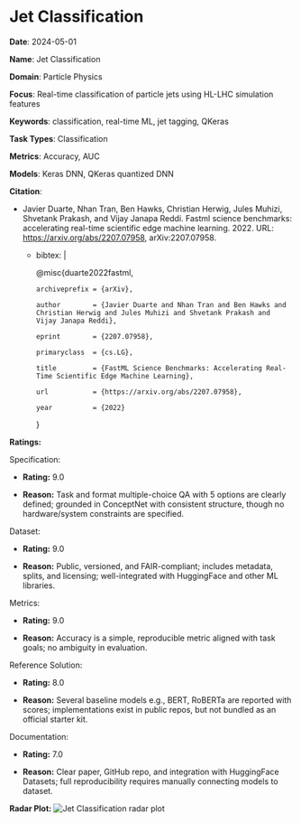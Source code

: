 # Jet Classification


**Date**: 2024-05-01


**Name**: Jet Classification


**Domain**: Particle Physics


**Focus**: Real-time classification of particle jets using HL-LHC simulation features


**Keywords**: classification, real-time ML, jet tagging, QKeras


**Task Types**: Classification


**Metrics**: Accuracy, AUC


**Models**: Keras DNN, QKeras quantized DNN


**Citation**:


- Javier Duarte, Nhan Tran, Ben Hawks, Christian Herwig, Jules Muhizi, Shvetank Prakash, and Vijay Janapa Reddi. Fastml science benchmarks: accelerating real-time scientific edge machine learning. 2022. URL: https://arxiv.org/abs/2207.07958, arXiv:2207.07958.

  - bibtex: |

      @misc{duarte2022fastml,

        archiveprefix = {arXiv},

        author        = {Javier Duarte and Nhan Tran and Ben Hawks and Christian Herwig and Jules Muhizi and Shvetank Prakash and Vijay Janapa Reddi},

        eprint        = {2207.07958},

        primaryclass  = {cs.LG},

        title         = {FastML Science Benchmarks: Accelerating Real-Time Scientific Edge Machine Learning},

        url           = {https://arxiv.org/abs/2207.07958},

        year          = {2022}

      }



**Ratings:**


Specification:


  - **Rating:** 9.0


  - **Reason:** Task and format  multiple-choice QA with 5 options  are clearly defined; grounded in ConceptNet with consistent structure, though no hardware/system constraints are specified. 


Dataset:


  - **Rating:** 9.0


  - **Reason:** Public, versioned, and FAIR-compliant; includes metadata, splits, and licensing; well-integrated with HuggingFace and other ML libraries. 


Metrics:


  - **Rating:** 9.0


  - **Reason:** Accuracy is a simple, reproducible metric aligned with task goals; no ambiguity in evaluation. 


Reference Solution:


  - **Rating:** 8.0


  - **Reason:** Several baseline models  e.g., BERT, RoBERTa  are reported with scores; implementations exist in public repos, but not bundled as an official starter kit. 


Documentation:


  - **Rating:** 7.0


  - **Reason:** Clear paper, GitHub repo, and integration with HuggingFace Datasets; full reproducibility requires manually connecting models to dataset. 


**Radar Plot:**
 ![Jet Classification radar plot](../../tex/images/jet_classification_radar.png)